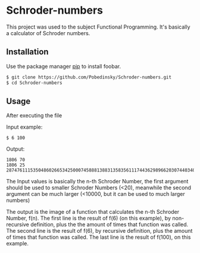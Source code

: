 # Schroder-numbers
This project was used to the subject Functional Programming. It's basically a calculator of Schroder numbers. 
## Installation

Use the package manager [pip](https://pip.pypa.io/en/stable/) to install foobar.

```bash
$ git clone https://github.com/Pobedinsky/Schroder-numbers.git
$ cd Schroder-numbers
```

## Usage

After executing the file

Input example:
```
$ 6 100
```
Output:
```
1806 70
1806 25
28747611153504860266534250007458881388313583561117443629896620307440340890
```

The Input values is basically the n-th Schroder Number, the first argument should be used to smaller Schroder Numbers (<20), meanwhile the second argument can be much larger (<10000, but it can be used to much larger numbers)

The output is the image of a function that calculates the n-th Schroder Number, f(n).
The first line is the result of f(6) (on this example), by non-recursive definition, plus the the amount of times that function was called. 
The second line is the result of f(6), by recursive definition, plus the amount of times that function was called.
The last line is the result of f(100), on this example.
